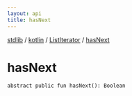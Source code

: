 ```yaml
---
layout: api
title: hasNext
---
```

[stdlib](../../index.md) / [kotlin](../index.md) / [ListIterator](index.md) / [hasNext](hasNext.md)

# hasNext

```
abstract public fun hasNext(): Boolean
```

